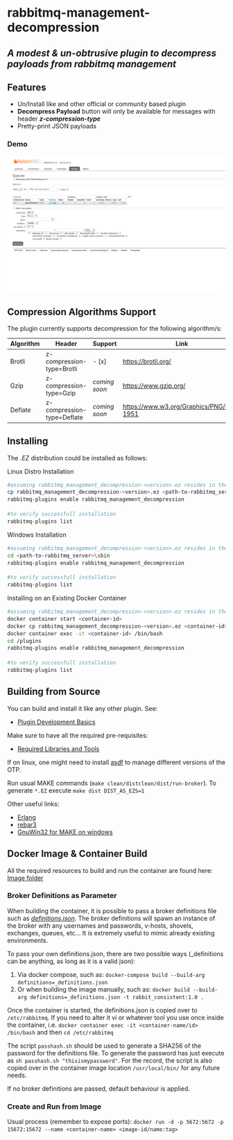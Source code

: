 # rabbitmq-management-decompression
## _A modest & un-obtrusive plugin to decompress payloads from rabbitmq management_

## Features
- Un/Install like and other official or community based plugin  
- **Decompress Payload** button will only be available for messages with header **_z-compression-type_**
- Pretty-print JSON payloads

### Demo 

![HighLevel](/resources/demo.gif)

## Compression Algorithms Support

The plugin currently supports decompression for the following algorithm/s:  

| Algorithm | Header | Support | Link |
| ------ | ------ | ------ | ------ | 
| Brotli | z-compression-type=Brotli | - [x] | https://brotli.org/ |
| Gzip | z-compression-type=Gzip | _coming soon_ | https://www.gzip.org/ |
| Deflate | z-compression-type=Deflate |  _coming soon_ | https://www.w3.org/Graphics/PNG/RFC-1951 |

## Installing

The _.EZ_ distribution could be installed as follows: 

Linux Distro Installation

```sh
#assuming rabbitmq_management_decompression-<version>.ez resides in the current path 
cp rabbitmq_management_decompression-<version>.ez <path-to-rabbitmq_server>/plugins
rabbitmq-plugins enable rabbitmq_management_decompression

#to verify successfull installation 
rabbitmq-plugins list
```

Windows Installation

```sh
#assuming rabbitmq_management_decompression-<version>.ez resides in the plugins path of the server
cd <path-to-rabbitmq_server>\sbin
rabbitmq-plugins enable rabbitmq_management_decompression

#to verify successfull installation 
rabbitmq-plugins list
```

Installing on an Existing Docker Container

```sh
#assuming rabbitmq_management_decompression-<version>.ez resides in the current path
docker container start <container-id>
docker cp rabbitmq_management_decompression-<version>.ez <container-id>:/plugins
docker container exec -it <container-id> /bin/bash
cd /plugins
rabbitmq-plugins enable rabbitmq_management_decompression

#to verify successfull installation 
rabbitmq-plugins list
```

## Building from Source

You can build and install it like any other plugin. See: 

- [Plugin Development Basics](https://www.rabbitmq.com/plugin-development.html)

Make sure to have all the required pre-requisites: 

- [Required Libraries and Tools](https://www.rabbitmq.com/build-server.html#prerequisites) 

If on linux, one might need to install [asdf](https://github.com/asdf-vm/asdf) to manage different versions of the OTP.

Run usual MAKE commands (```make clean/distclean/dist/run-broker```). To generate ```*.EZ``` execute ```make dist DIST_AS_EZS=1``` 

Other useful links:

- [Erlang](https://erlang.mk/guide/installation.html)
- [rebar3](https://rebar3.readme.io/docs/getting-started )
- [GnuWin32 for MAKE on windows](http://gnuwin32.sourceforge.net/packages/make.htm)

## Docker Image & Container Build

All the required resources to build and run the container are found here: [Image folder](/image)

### Broker Definitions as Parameter 

When building the container, it is possible to pass a broker definitions file such as [_definitions.json_](/image/_definitions.json). The broker definitions will spawn an instance of the broker with any usernames and passwords, v-hosts, shovels, exchanges, queues, etc... It is extremely useful to mimic already existing environments. 

To pass your own definitions.json, there are two possible ways (_definitions can be anything, as long as it is a valid json): 
1. Via docker compose, such as: ```docker-compose build --build-arg definitions=_definitions.json```
2. Or when building the image manually, such as: ```docker build --build-arg definitions=_definitions.json -t rabbit_consistent:1.0 .```

Once the container is started, the definitions.json is copied over to ```/etc/rabbitmq```. If you need to alter it vi or whatever tool you use once inside the container, i.e. ```docker container exec -it <container-name/id> /bin/bash``` and then ```cd /etc/rabbitmq``` 

The script ```passhash.sh``` should be used to generate a SHA256 of the password for the definitions file. To generate the password has just execute as ```sh passhash.sh "thisismypassword"```. For the record, the script is also copied over in the container image location ```/usr/local/bin/``` for any future needs. 

If no broker definitions are passed, default behaviour is applied. 

### Create and Run from Image

Usual process (remember to expose ports): ```docker run -d -p 5672:5672 -p 15672:15672 --name <container-name> <image-id/name:tag>```
